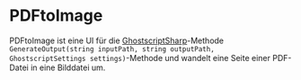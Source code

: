 # PDFtoImage

PDFtoImage ist eine UI für die [GhostscriptSharp](https://github.com/mephraim/ghostscriptsharp)-Methode `GenerateOutput(string inputPath, string outputPath, GhostscriptSettings settings)`-Methode und wandelt eine Seite einer PDF-Datei in eine Bilddatei um.
